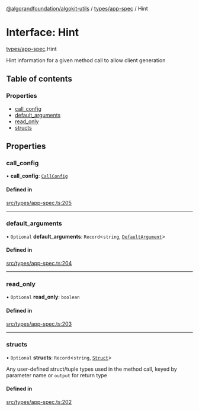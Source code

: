 [@algorandfoundation/algokit-utils](../README.md) / [types/app-spec](../modules/types_app_spec.md) / Hint

# Interface: Hint

[types/app-spec](../modules/types_app_spec.md).Hint

Hint information for a given method call to allow client generation

## Table of contents

### Properties

- [call\_config](types_app_spec.Hint.md#call_config)
- [default\_arguments](types_app_spec.Hint.md#default_arguments)
- [read\_only](types_app_spec.Hint.md#read_only)
- [structs](types_app_spec.Hint.md#structs)

## Properties

### call\_config

• **call\_config**: [`CallConfig`](types_app_spec.CallConfig.md)

#### Defined in

[src/types/app-spec.ts:205](https://github.com/algorandfoundation/algokit-utils-ts/blob/main/src/types/app-spec.ts#L205)

___

### default\_arguments

• `Optional` **default\_arguments**: `Record`\<`string`, [`DefaultArgument`](../modules/types_app_spec.md#defaultargument)\>

#### Defined in

[src/types/app-spec.ts:204](https://github.com/algorandfoundation/algokit-utils-ts/blob/main/src/types/app-spec.ts#L204)

___

### read\_only

• `Optional` **read\_only**: `boolean`

#### Defined in

[src/types/app-spec.ts:203](https://github.com/algorandfoundation/algokit-utils-ts/blob/main/src/types/app-spec.ts#L203)

___

### structs

• `Optional` **structs**: `Record`\<`string`, [`Struct`](types_app_spec.Struct.md)\>

Any user-defined struct/tuple types used in the method call, keyed by parameter name or `output` for return type

#### Defined in

[src/types/app-spec.ts:202](https://github.com/algorandfoundation/algokit-utils-ts/blob/main/src/types/app-spec.ts#L202)
